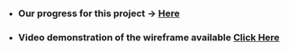 - ### Our progress for this project -> [Here](https://github.com/haani1224/TechManiac_Project1_SAD_20232024)
- ### Video demonstration of the wireframe available [Click Here](https://youtu.be/uD1YZ-byS94)
